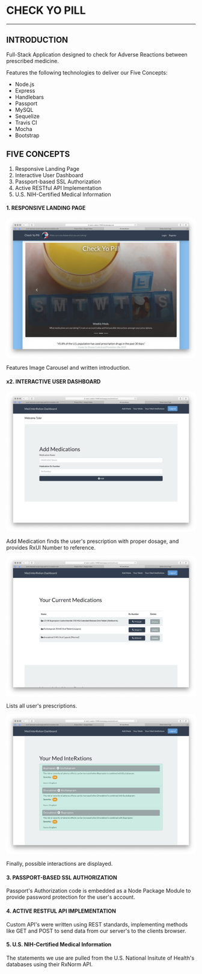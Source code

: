# CHECK YO PILL

------

## INTRODUCTION

Full-Stack Application designed to check for Adverse Reactions between prescribed medicine.

Features the following technologies to deliver our Five Concepts: 

- Node.js
- Express
- Handlebars
- Passport
- MySQL
- Sequelize
- Travis CI
- Mocha
- Bootstrap



## FIVE CONCEPTS

1. Responsive Landing Page
2. Interactive User Dashboard
3. Passport-based SSL Authorization
4. Active RESTful API Implementation
5. U.S. NIH-Certified Medical Information



#### 1.  RESPONSIVE LANDING PAGE

![1](./readme-assets/img/1.png)

Features Image Carousel and written introduction.





#### x2.   INTERACTIVE USER DASHBOARD

![4](./readme-assets/img/4.png)

Add Medication finds the user's prescription with proper dosage, and provides RxUI Number to reference.



![5](./readme-assets/img/6.png)

Lists all user's prescriptions.



![5](./readme-assets/img/5.png)

Finally, possible interactions are displayed.



#### 3.  PASSPORT-BASED SSL AUTHORIZATION

Passport's Authorization code is embedded as a Node Package Module to provide password protection for the user's account.



#### 4.  ACTIVE RESTFUL API IMPLEMENTATION

Custom API's were written using REST standards, implementing methods like GET and POST to send data from our server's to the clients browser.



#### 5.  U.S. NIH-Certified Medical Information

The statements we use are pulled from the U.S. National Insitute of Health's databases using their RxNorm API.